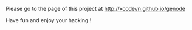 Please go to the page of this project at http://xcodevn.github.io/genode

Have fun and enjoy your hacking !
